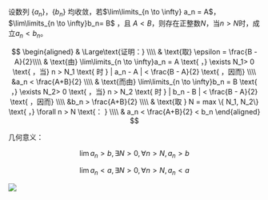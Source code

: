 设数列 $\{a_n\}$，$\{b_n\}$ 均收敛，若$\lim\limits_{n \to \infty} a_n = A$，$\lim\limits_{n \to \infty}b_n= B$ ，且 $A<B$，则存在正整数$N$，当$n > N$时，成立$a_n<b_n$。

$$ 
\begin{aligned} 
& \Large\text{证明：} \\\\ 
& \text{取} \epsilon = \frac{B - A}{2}\\\\ 
& \text{由} \lim\limits_{n \to \infty}a_n = A \text{ ，} \exists N_1> 0 \text{ ，当} n > N_1 \text{ 时 }  | a_n - A | < \frac{B - A}{2} \text{ ，因而} \\\\
&a_n < \frac{A+B}{2} \\\\ 
& \text{而由} \lim\limits_{n \to \infty}b_n = B \text{ ，} \exists N_2> 0 \text{ ，当} n > N_2 \text{ 时 }  | b_n - B | < \frac{B - A}{2} \text{ ，因而} \\\\
&b_n > \frac{A+B}{2} \\\\ 
& \text{取 } N = max \{ N_1, N_2\} \text{ ，} \forall n > N \text{： } \\\\
& a_n < \frac{A+B}{2} < b_n
\end{aligned} 
$$

几何意义：

$$
\tag{1} \lim{a_n} > b, \exists N \gt 0, \forall n > N, a_n > b
$$

$$
\tag{2} \lim{a_n} < a, \exists N \gt 0, \forall n > N, a_n < a
$$

![](https://technotetech.oss-cn-shenzhen.aliyuncs.com/math/WX20201015-230521%402x.png)
